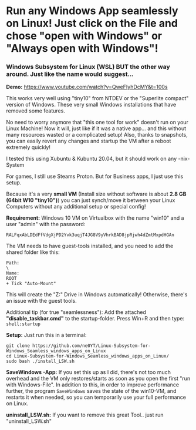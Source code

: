 # Run any Windows App seamlessly on Linux! Just click on the File and chose "open with Windows" or "Always open with Windows"!

### Windows Subsystem for Linux (WSL) BUT the other way around. Just like the name would suggest...

**Demo:**
https://www.youtube.com/watch?v=QweFIyhDcMY&t=100s

This works very well using "tiny10" from NTDEV or the "Superlite compact" version of Windows. 
These very small Windows installations that have removed some features.

No need to worry anymore that "this one tool for work" doesn't run on your Linux Machine! Now it will, just like if it was a native app… and this without many resources wasted or a complicated setup! Also, thanks to snapshots, you can easily revert any changes and startup the VM after a reboot extremely quickly!

I tested this using Xubuntu & Kubuntu 20.04, but it should work on any -nix-System

For games, I still use Steams Proton. But for Business apps, I just use this setup.

Because it's a very **small VM** (Install size without software is about **2.8 GB (64bit W10 "tiny10")**) you can just synch/move it between your Linux Computers without any additional setup or special config!

**Requirement:**
Windows 10 VM on Virtualbox with the name "win10" and a user "admin" with the password:
```
RALFqxAbLDEdFfVdgXjPD2Yvk3uqjT4JG8V9yVhrkBAD8jpRjwh4dZmtMxpdHGAn
```
The VM needs to have guest-tools installed, and you need to add the shared folder like this:
```
Path:
\
Name:
ROOT
+ Tick "Auto-Mount"
```
This will create the "Z:" Drive in Windows automatically! Otherwise, there's an issue with the guest tools.

Additional tip (for true "seamlessness"):
Add the attached **"disable_taskbar.cmd"** to the startup-folder.
Press Win+R and then type: ```shell:startup```

**Setup:**
Just run this in a terminal:
```
git clone https://github.com/ne0YT/Linux-Subsystem-for-Windows_Seamless_windows_apps_on_Linux
cd Linux-Subsystem-for-Windows_Seamless_windows_apps_on_Linux/
sudo bash ./install_LSW.sh
```

**SaveWindows -App:**
If you set this up as I did, there's not too much overhead and the VM only restores/starts as soon as you open the first "run with Windows-File".
In addition to this, in order to improve performance further, the program ```SaveWindows``` saves the state of the win10-VM, and restarts it when needed, so you can temporarily use your full performance on Linux.

**uninstall_LSW.sh:**
If you want to remove this great Tool.. just run "uninstall_LSW.sh"
